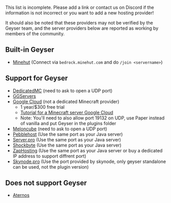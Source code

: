 This list is incomplete. Please add a link or contact us on Discord if the information is not incorrect or you want to add a new hosting provider!

It should also be noted that these providers may not be verified by the Geyser team, and the server providers below are reported as working by members of the community.

## Built-in Geyser
* [Minehut](https://minehut.com/) (Connect via `bedrock.minehut.com` and do `/join <servername>`)

## Support for Geyser
* [DedicatedMC](https://dedicatedmc.io/) (need to ask to open a UDP port)
* [GGServers](https://ggservers.com/)
* [Google Cloud](https://cloud.google.com/) (not a dedicated Minecraft provider)
  - 1 year/$300 free trial
  - [Tutorial for a Minecraft server Google Cloud](https://cloud.google.com/solutions/gaming/minecraft-server)
  - Note: You'll need to also allow port 19132 on UDP, use Paper instead of vanilla and put Geyser in the plugins folder
* [Meloncube](https://www.meloncube.net/) (need to ask to open a UDP port)
* [Pebblehost](https://pebblehost.com/) (Use the same port as your Java server)
* [Server.pro](https://server.pro) (Use the same port as your Java server)
* [Shockbyte](https://shockbyte.com/) (Use the same port as your Java server)
* [ZapHosting](https://zap-hosting.com/en/) (Use the same port as your Java server or buy a dedicated IP address to support diffrent port)
* [Skynode.pro](https://skynode.pro) (Use the port provided by skynode, only geyser standalone can be used, not the plugin version)

## Does not support Geyser
* [Aternos](https://aternos.org/)